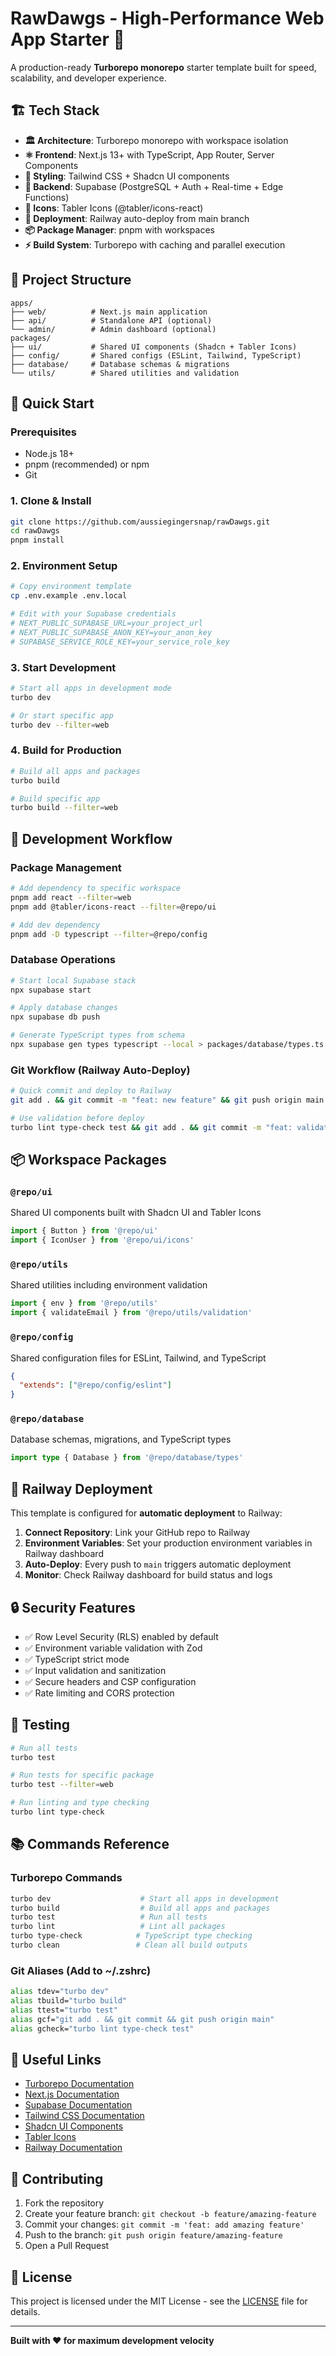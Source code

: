 # RawDawgs - High-Performance Web App Starter 🚀

A production-ready **Turborepo monorepo** starter template built for speed, scalability, and developer experience.

## 🏗️ Tech Stack

- **🏛️ Architecture**: Turborepo monorepo with workspace isolation
- **⚛️ Frontend**: Next.js 13+ with TypeScript, App Router, Server Components  
- **🎨 Styling**: Tailwind CSS + Shadcn UI components
- **💾 Backend**: Supabase (PostgreSQL + Auth + Real-time + Edge Functions)
- **🎯 Icons**: Tabler Icons (@tabler/icons-react)
- **🚂 Deployment**: Railway auto-deploy from main branch
- **📦 Package Manager**: pnpm with workspaces
- **⚡ Build System**: Turborepo with caching and parallel execution

## 📁 Project Structure

```
apps/
├── web/          # Next.js main application
├── api/          # Standalone API (optional)
└── admin/        # Admin dashboard (optional)
packages/
├── ui/           # Shared UI components (Shadcn + Tabler Icons)
├── config/       # Shared configs (ESLint, Tailwind, TypeScript)
├── database/     # Database schemas & migrations
└── utils/        # Shared utilities and validation
```

## 🚀 Quick Start

### Prerequisites
- Node.js 18+ 
- pnpm (recommended) or npm
- Git

### 1. Clone & Install
```bash
git clone https://github.com/aussiegingersnap/rawDawgs.git
cd rawDawgs
pnpm install
```

### 2. Environment Setup
```bash
# Copy environment template
cp .env.example .env.local

# Edit with your Supabase credentials
# NEXT_PUBLIC_SUPABASE_URL=your_project_url
# NEXT_PUBLIC_SUPABASE_ANON_KEY=your_anon_key
# SUPABASE_SERVICE_ROLE_KEY=your_service_role_key
```

### 3. Start Development
```bash
# Start all apps in development mode
turbo dev

# Or start specific app
turbo dev --filter=web
```

### 4. Build for Production
```bash
# Build all apps and packages
turbo build

# Build specific app
turbo build --filter=web
```

## 🔧 Development Workflow

### Package Management
```bash
# Add dependency to specific workspace
pnpm add react --filter=web
pnpm add @tabler/icons-react --filter=@repo/ui

# Add dev dependency
pnpm add -D typescript --filter=@repo/config
```

### Database Operations
```bash
# Start local Supabase stack
npx supabase start

# Apply database changes
npx supabase db push

# Generate TypeScript types from schema
npx supabase gen types typescript --local > packages/database/types.ts
```

### Git Workflow (Railway Auto-Deploy)
```bash
# Quick commit and deploy to Railway
git add . && git commit -m "feat: new feature" && git push origin main

# Use validation before deploy
turbo lint type-check test && git add . && git commit -m "feat: validated feature" && git push origin main
```

## 📦 Workspace Packages

### `@repo/ui`
Shared UI components built with Shadcn UI and Tabler Icons
```typescript
import { Button } from '@repo/ui'
import { IconUser } from '@repo/ui/icons'
```

### `@repo/utils` 
Shared utilities including environment validation
```typescript
import { env } from '@repo/utils'
import { validateEmail } from '@repo/utils/validation'
```

### `@repo/config`
Shared configuration files for ESLint, Tailwind, and TypeScript
```json
{
  "extends": ["@repo/config/eslint"]
}
```

### `@repo/database`
Database schemas, migrations, and TypeScript types
```typescript
import type { Database } from '@repo/database/types'
```

## 🚂 Railway Deployment

This template is configured for **automatic deployment** to Railway:

1. **Connect Repository**: Link your GitHub repo to Railway
2. **Environment Variables**: Set your production environment variables in Railway dashboard
3. **Auto-Deploy**: Every push to `main` triggers automatic deployment
4. **Monitor**: Check Railway dashboard for build status and logs

## 🔒 Security Features

- ✅ Row Level Security (RLS) enabled by default
- ✅ Environment variable validation with Zod
- ✅ TypeScript strict mode
- ✅ Input validation and sanitization
- ✅ Secure headers and CSP configuration
- ✅ Rate limiting and CORS protection

## 🧪 Testing

```bash
# Run all tests
turbo test

# Run tests for specific package
turbo test --filter=web

# Run linting and type checking
turbo lint type-check
```

## 📚 Commands Reference

### Turborepo Commands
```bash
turbo dev                    # Start all apps in development
turbo build                  # Build all apps and packages  
turbo test                   # Run all tests
turbo lint                   # Lint all packages
turbo type-check            # TypeScript type checking
turbo clean                 # Clean all build outputs
```

### Git Aliases (Add to ~/.zshrc)
```bash
alias tdev="turbo dev"
alias tbuild="turbo build" 
alias ttest="turbo test"
alias gcf="git add . && git commit && git push origin main"
alias gcheck="turbo lint type-check test"
```

## 🔗 Useful Links

- [Turborepo Documentation](https://turbo.build)
- [Next.js Documentation](https://nextjs.org/docs)
- [Supabase Documentation](https://supabase.com/docs)
- [Tailwind CSS Documentation](https://tailwindcss.com/docs)
- [Shadcn UI Components](https://ui.shadcn.com)
- [Tabler Icons](https://tabler.io/icons)
- [Railway Documentation](https://railway.app/docs)

## 🤝 Contributing

1. Fork the repository
2. Create your feature branch: `git checkout -b feature/amazing-feature`
3. Commit your changes: `git commit -m 'feat: add amazing feature'`
4. Push to the branch: `git push origin feature/amazing-feature`
5. Open a Pull Request

## 📄 License

This project is licensed under the MIT License - see the [LICENSE](LICENSE) file for details.

---

**Built with ❤️ for maximum development velocity** 